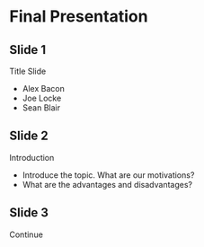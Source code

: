 # Final Presentation

## Slide 1
Title Slide
- Alex Bacon
- Joe Locke
- Sean Blair

## Slide 2
Introduction
-  Introduce the topic.  What are our motivations?
-  What are the advantages and disadvantages?

## Slide 3
Continue
